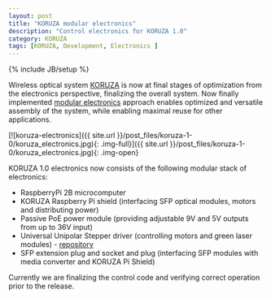 ```yaml
---
layout: post
title: "KORUZA modular electronics"
description: "Control electronics for KORUZA 1.0"
category: KORUZA
tags: [KORUZA, Development, Electronics ]
---
```

{% include JB/setup %}

Wireless optical system [KORUZA](http://koruza.net) is now at final stages of optimization from the electronics perspective, finalizing the overall system. Now finally implemented [modular electronics]() approach enables optimized and versatile assembly of the system, while enabling maximal reuse for other applications.

[![koruza-electronics]({{ site.url }}/post_files/koruza-1-0/koruza_electronics.jpg){: .img-full}]({{ site.url }}/post_files/koruza-1-0/koruza_electronics.jpg){: .img-open}

KORUZA 1.0 electronics now consists of the following modular stack of electronics:

* RaspberryPi 2B microcomputer
* KORUZA Raspberry Pi shield (interfacing SFP optical modules, motors and distributing power)
* Passive PoE power module (providing adjustable 9V and 5V outputs from up to 36V input)
* Universal Unipolar Stepper driver (controlling motors and green laser modules) - [repository](https://github.com/IRNAS/UniversalUnipolarStepperController)
* SFP extension plug and socket and plug (interfacing SFP modules with media converter and KORUZA Pi Shield)

Currently we are finalizing the control code and verifying correct operation prior to the release.

